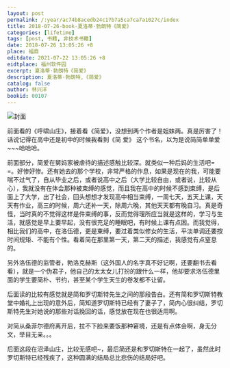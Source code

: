 ```yaml
---
layout: post
permalink: /:year/ac74b8acedb24c17b7a5ca7ca7a1027c/index
title: 2018-07-26-book-夏洛蒂·勃朗特《简爱》
categories: [lifetime]
tags: [post, 书籍, 非技术书籍]
date: 2018-07-26 13:05:26 +8
place: 福鼎
editdate: 2021-07-22 13:05:26 +8
eidtplace: 福州软件园
excerpt: 夏洛蒂·勃朗特《简爱》
description: 夏洛蒂·勃朗特,《简爱》
catalog: false
author: 林兴洋
bookid: 00107
---
```



![封面](https://gitee.com/linxingyang/at-2020-10-02-image/raw/master/image/T-talks/image/2018/books/je2.jpg)


前面看的《呼啸山庄》，接着看《简爱》，没想到两个作者是姐妹两。真是厉害了！话说记得在高中还是初中的时候我看到《简 爱》 这个书名，以为是说简简单单爱~~~哈哈哈。


前面部分，简爱在舅妈家被虐待的描述感触比较深。就类似一种后妈的生活吧= =。好惨好惨。还有她去的那个学校，非常严格的作息，如果是现在的我，可能要喘不过气了，自从毕业之后，或者说高中之后（大学比较自由，或者说，比较从心），我就没有在体会那种被束缚的感觉，而且我在高中的时候不感到束缚，是后面上了大学，出了社会，回头想想才发现高中相当束缚，一周七天，五天上课，天天有作业，高三的时候，周六还补一天，除周六晚，其他天天都有晚自习。真是奇怪，当时真的不觉得这样是件束缚的事，反而觉得理所应当就是这样的，学习与生活，就感觉是早上要早起，没有很充足的睡眠吧，有时候上课有点困。而我觉得，相比我们的高中，在洛伍德，更是束缚，要过着类似修女的生活，平淡单调还要按时间规矩、不能有个性。看着简在那里第一天，第二天的描述，我感觉有点窒息的。


另外洛伍德的监管者，勃洛克赫斯（这外国人的名字真不好记啊，还要翻书去看看），就是一个伪君子，他自己的太太女儿打扮的跟什么一样，他却要求洛伍德里面的学生要简朴、节约，甚至某个学生天生的卷发都不让留。


后面读的比较有感觉就是简和罗切斯特先生之间的那段告白。还有简和罗切斯特教堂中婚礼上出现的意外后，简知道罗切斯特已经有了妻子了，简内心很纠结，罗切斯特先生对她说的那些对话挽回的话，感觉放在现在也很适用啊。


对简从桑菲尔德府离开后，拉不下脸来要饭那种窘境，还是有点体会啊，身无分文，举目无亲。。。

后面这段在沼泽山庄，比较无感吧~，最后简还是和罗切斯特在一起了，虽然此时罗切斯特已经残疾了，这种圆满的结局总比悲伤的结局好吧。


